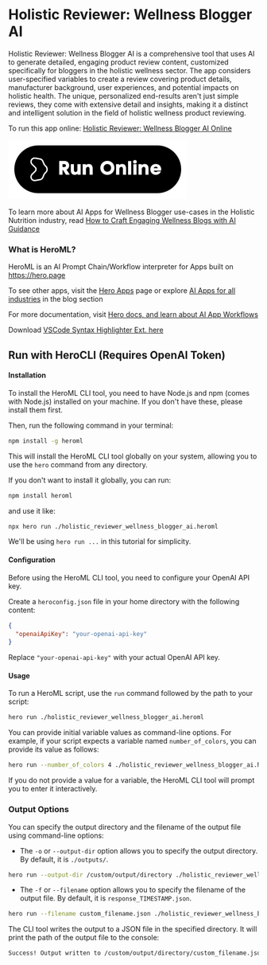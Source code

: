 # Holistic Reviewer: Wellness Blogger AI

Holistic Reviewer: Wellness Blogger AI is a comprehensive tool that uses AI to generate detailed, engaging product review content, customized specifically for bloggers in the holistic wellness sector. The app considers user-specified variables to create a review covering product details, manufacturer background, user experiences, and potential impacts on holistic health. The unique, personalized end-results aren't just simple reviews, they come with extensive detail and insights, making it a distinct and intelligent solution in the field of holistic wellness product reviewing.

To run this app online: [Holistic Reviewer: Wellness Blogger AI Online](https://hero.page/app/holistic-reviewer:-wellness-blogger-ai-personalized-holistic-product-reviewer/g8gm07SvqS1nu0xoCoYe)

[![Run Holistic Reviewer: Wellness Blogger AI Online](/assets/run.svg)](https://hero.page/app/holistic-reviewer:-wellness-blogger-ai-personalized-holistic-product-reviewer/g8gm07SvqS1nu0xoCoYe)

To learn more about AI Apps for Wellness Blogger use-cases in the Holistic Nutrition industry, read [How to Craft Engaging Wellness Blogs with AI Guidance](https://hero.page/blog/ai/holistic-nutrition/how-to-craft-engaging-wellness-blogs-with-ai-guidance/170981)

### What is HeroML?
HeroML is an AI Prompt Chain/Workflow interpreter for Apps built on https://hero.page 

To see other apps, visit the [Hero Apps](https://hero.page/apps) page or explore [AI Apps for all industries](https://hero.page/blog) in the blog section

For more documentation, visit [Hero docs, and learn about AI App Workflows](https://hero.page/tutorials/introduction-to-heroml)

Download [VSCode Syntax Highlighter Ext. here](https://marketplace.visualstudio.com/items?itemName=hero-page.heroml)

## Run with HeroCLI (Requires OpenAI Token)

#### Installation

To install the HeroML CLI tool, you need to have Node.js and npm (comes with Node.js) installed on your machine. If you don't have these, please install them first. 

Then, run the following command in your terminal:

```bash
npm install -g heroml
```

This will install the HeroML CLI tool globally on your system, allowing you to use the `hero` command from any directory.

If you don't want to install it globally, you can run:

```bash
npm install heroml
```

and use it like:

```bash
npx hero run ./holistic_reviewer_wellness_blogger_ai.heroml
```

We'll be using `hero run ...` in this tutorial for simplicity.

#### Configuration

Before using the HeroML CLI tool, you need to configure your OpenAI API key. 

Create a `heroconfig.json` file in your home directory with the following content:

```json
{
  "openaiApiKey": "your-openai-api-key"
}
```

Replace `"your-openai-api-key"` with your actual OpenAI API key.

#### Usage

To run a HeroML script, use the `run` command followed by the path to your script:

```bash
hero run ./holistic_reviewer_wellness_blogger_ai.heroml
```

You can provide initial variable values as command-line options. For example, if your script expects a variable named `number_of_colors`, you can provide its value as follows:

```bash
hero run --number_of_colors 4 ./holistic_reviewer_wellness_blogger_ai.heroml
```

If you do not provide a value for a variable, the HeroML CLI tool will prompt you to enter it interactively.

### Output Options

You can specify the output directory and the filename of the output file using command-line options:

- The `-o` or `--output-dir` option allows you to specify the output directory. By default, it is `./outputs/`.

```bash
hero run --output-dir /custom/output/directory ./holistic_reviewer_wellness_blogger_ai.heroml
```

- The `-f` or `--filename` option allows you to specify the filename of the output file. By default, it is `response_TIMESTAMP.json`.

```bash
hero run --filename custom_filename.json ./holistic_reviewer_wellness_blogger_ai.heroml
```

The CLI tool writes the output to a JSON file in the specified directory. It will print the path of the output file to the console:

```bash
Success! Output written to /custom/output/directory/custom_filename.json
```

